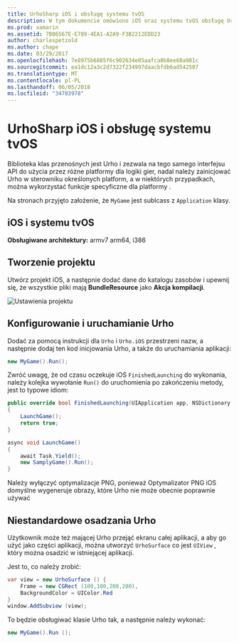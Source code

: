 ```yaml
---
title: UrhoSharp iOS i obsługę systemu tvOS
description: W tym dokumencie omówiono iOS oraz systemu tvOS obsługę UrhoSharp. Przedstawiono sposób tworzenia projektu, konfigurowanie i uruchamianie Urho i wykonywanie niestandardowych osadzania z Urho.
ms.prod: xamarin
ms.assetid: 7B06567E-E789-4EA1-A2A9-F3B2212EDD23
author: charlespetzold
ms.author: chape
ms.date: 03/29/2017
ms.openlocfilehash: 7e8975b6885f6c902634e05aafca0b8ee60a981c
ms.sourcegitcommit: ea1dc12a3c2d7322f234997daacbfdb6ad542507
ms.translationtype: MT
ms.contentlocale: pl-PL
ms.lasthandoff: 06/05/2018
ms.locfileid: "34783978"
---
```

# <a name="urhosharp-ios-and-tvos-support"></a>UrhoSharp iOS i obsługę systemu tvOS

Biblioteka klas przenośnych jest Urho i zezwala na tego samego interfejsu API do użycia przez różne platformy dla logiki gier, nadal należy zainicjować Urho w sterowniku określonych platform, a w niektórych przypadkach, można wykorzystać funkcje specyficzne dla platformy .

Na stronach przyjęto założenie, że `MyGame` jest sublcass z `Application` klasy.

## <a name="ios-and-tvos"></a>iOS i systemu tvOS

**Obsługiwane architektury:** armv7 arm64, i386

## <a name="creating-a-project"></a>Tworzenie projektu

Utwórz projekt iOS, a następnie dodać dane do katalogu zasobów i upewnij się, że wszystkie pliki mają **BundleResource** jako **Akcja kompilacji**.

![Ustawienia projektu](ios-images/image-4.png "dodawania danych do katalogu zawierającego zasoby")

## <a name="configuring-and-launching-urho"></a>Konfigurowanie i uruchamianie Urho

Dodać za pomocą instrukcji dla `Urho` i `Urho.iOS` przestrzeni nazw, a następnie dodaj ten kod inicjowania Urho, a także do uruchamiania aplikacji:

```csharp
new MyGame().Run();
```

Zwróć uwagę, że od czasu oczekuje iOS `FinishedLaunching` do wykonania, należy kolejka wywołanie `Run()` do uruchomienia po zakończeniu metody, jest to typowe idiom:

```csharp
public override bool FinishedLaunching(UIApplication app, NSDictionary options)
{
    LaunchGame();
    return true;
}

async void LaunchGame()
{
    await Task.Yield();
    new SamplyGame().Run();
}
```

Należy wyłączyć optymalizacje PNG, ponieważ Optymalizator PNG iOS domyślne wygeneruje obrazy, które Urho nie może obecnie poprawnie używać

## <a name="custom-embedding-of-urho"></a>Niestandardowe osadzania Urho

Użytkownik może też mającej Urho przejąć ekranu całej aplikacji, a aby go użyć jako części aplikacji, można utworzyć `UrhoSurface` co jest `UIView` , który można osadzić w istniejącej aplikacji.

Jest to, co należy zrobić:

```csharp
var view = new UrhoSurface () {
    Frame = new CGRect (100,100,200,200),
    BackgroundColor = UIColor.Red
}
window.AddSubview (view);
```

To będzie obsługiwać klasie Urho tak, a następnie należy wykonać:

```csharp
new MyGame().Run ();
```

